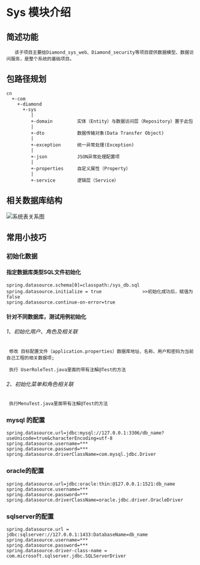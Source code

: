 # Sys 模块介绍

## 简述功能

       该子项目主要给Diamond_sys_web、Diamond_security等项目提供数据模型、数据访问服务，是整个系统的基础项目。

## 包路径规划

    cn
      +-com
        +-diamond
          +-sys
             |
             +-domain         实体（Entity）与数据访问层（Repository）置于此包
             |
             +-dto            数据传输对象(Data Transfer Object)
             |
             +-exception      统一异常处理(Exception)
             |
             +-json           JSON异常处理配置项
             |
             +-properties     自定义属性（Property）
             |
             +-service        逻辑层（Service）

                

## 相关数据库结构

![系统表关系图](http://gitlab.diamond.com.cn/IRI/Diamond_sys/raw/master/images/sys-db.png)

## 常用小技巧

### 初始化数据

#### 指定数据库类型SQL文件初始化
    spring.datasource.schema[0]=classpath:/sys_db.sql
    spring.datasource.initialize = true               >>初始化成功后，赋值为false
    spring.datasource.continue-on-error=true

#### 针对不同数据库，测试用例初始化

###### 1、初始化用户、角色及相关联
              
     修改 目标配置文件（application.properties）数据库地址、名称、用户和密码为当前自己工程的相关数据项;
       
     执行 UserRoleTest.java里面的带有注解@Test的方法
                      
###### 2、初始化菜单和角色相关联      

     执行MenuTest.java里面带有注解@Test的方法
                        
### mysql 的配置

    spring.datasource.url=jdbc:mysql://127.0.0.1:3306/db_name?useUnicode=true&characterEncoding=utf-8
    spring.datasource.username=***
    spring.datasource.password=***
    spring.datasource.driverClassName=com.mysql.jdbc.Driver
  	
### oracle的配置

    spring.datasource.url=jdbc:oracle:thin:@127.0.0.1:1521:db_name
    spring.datasource.username=***
    spring.datasource.password=***
    spring.datasource.driverClassName=oracle.jdbc.driver.OracleDriver

### sqlserver的配置
     
    spring.datasource.url = jdbc:sqlserver://127.0.0.1:1433:DatabaseName=db_name
    spring.datasource.username=***
    spring.datasource.password=***
    spring.datasource.driver-class-name = com.microsoft.sqlserver.jdbc.SQLServerDriver
    

